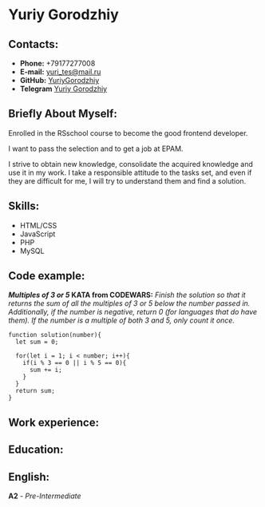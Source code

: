# Yuriy Gorodzhiy

## Contacts:

* **Phone:** +79177277008
* **E-mail:** yuri_tes@mail.ru
* **GitHub:** [YuriyGorodzhiy](https://github.com/YuriyGorodzhiy)
* **Telegram** [Yuriy Gorodzhiy](https://t.me/karamba_vlz)

## Briefly About Myself:

Enrolled in the RSschool course to become the good frontend developer.

I want to pass the selection and to get a job at EPAM.

I strive to obtain new knowledge, consolidate the acquired knowledge and use it in my work.
I take a responsible attitude to the tasks set, and even if they are difficult for me, I will try to understand them and find a solution.

## Skills:

* HTML/CSS
* JavaScript
* PHP
* MySQL

## Code example:

**_Multiples of 3 or 5_ KATA from CODEWARS:** _Finish the solution so that it returns the sum of all the multiples of 3 or 5 below the number passed in. Additionally, if the number is negative, return 0 (for languages that do have them). If the number is a multiple of both 3 and 5, only count it once._
```
function solution(number){
  let sum = 0;
  
  for(let i = 1; i < number; i++){
    if(i % 3 == 0 || i % 5 == 0){
      sum += i;
    }
  }
  return sum;
}
```

## Work experience:

## Education:

## English:

**A2** - _Pre-Intermediate_